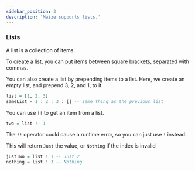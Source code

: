 ```yaml
---
sidebar_position: 3
description: 'Maize supports lists.'
---
```


### Lists

A list is a collection of items.

To create a list, you can put items between square brackets, separated with
commas.

You can also create a list by prepending items to a list.
Here, we create an empty list, and prepend 3, 2, and 1, to it.
```haskell
list = [1, 2, 3]
sameList = 1 : 2 : 3 : [] -- same thing as the previous list
```

You can use `!!` to get an item from a list.
```haskell
two = list !! 1
```

The `!!` operator could cause a runtime error, so you can just use `!` instead.

This will return `Just` the value, or `Nothing` if the index is invalid
```haskell
justTwo = list ! 1 -- Just 2
nothing = list ! 3 -- Nothing
```

